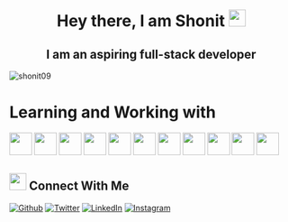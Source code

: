 <div align="center">

# Hey there, I am Shonit <img src="https://github.com/TheDudeThatCode/TheDudeThatCode/blob/master/Assets/Hi.gif" width="30" height="30"> 
## I am an aspiring full-stack developer
  
 </div>

<p align="left"> <img src="https://komarev.com/ghpvc/?username=shonit09&label=Profile%20views&color=0e75b6&style=flat" alt="shonit09" /> </p>

# Learning and Working with 
<p float="left">
<img src="https://icon-library.com/images/html5-icon/html5-icon-13.jpg" width="40" height="40">
<img src="https://cdn.iconscout.com/icon/free/png-512/css3-9-1175237.png" width="40" height="40"> 
<img src="https://img.icons8.com/color/452/bootstrap.png" width="40" height="40"> 
<img src="https://cdn.icon-icons.com/icons2/2108/PNG/512/javascript_icon_130900.png" width="40" height="40">
<img src="https://cdn.iconscout.com/icon/free/png-512/jquery-10-1175155.png" width="40" height="40"> 
<img src="https://cdn.iconscout.com/icon/free/png-512/react-1-282599.png" width="40" height="40"> 
<img src="https://cdn.iconscout.com/icon/free/png-512/node-js-1174925.png" width="40" height="40">
<img src="https://camo.githubusercontent.com/1b938a8770774c11ebdf27c1c371d173a48c6f0504cc224a8a6b47d5a8a332ac/68747470733a2f2f7777772e766563746f726c6f676f2e7a6f6e652f6c6f676f732f6d6f6e676f64622f6d6f6e676f64622d69636f6e2e737667" width="40" height="40">
<img src="https://www.shareicon.net/data/2048x2048/2016/06/20/606964_github_4096x4096.png" width="40" height="40"> 
<img src="https://upload.wikimedia.org/wikipedia/commons/thumb/9/9a/Visual_Studio_Code_1.35_icon.svg/1024px-Visual_Studio_Code_1.35_icon.svg.png" width="40" height="40">
<img src="https://seeklogo.com/images/C/c-logo-43CE78FF9C-seeklogo.com.png" width="40" height="40"> 
</p>

## <img src="https://www.iconpacks.net/icons/2/free-handshake-icon-3312-thumb.png" width="30" height="30"> Connect With Me 
<a href="https://github.com/Shonit09" target="_blank"><img alt="Github" src="https://img.shields.io/badge/GitHub-%2312100E.svg?&style=for-the-badge&logo=Github&logoColor=white" /></a>
<a href="https://twitter.com/SahooShonit" target="_blank"><img alt="Twitter" src="https://img.shields.io/badge/twitter-%231DA1F2.svg?&style=for-the-badge&logo=twitter&logoColor=white" /></a> 
<a href="https://www.linkedin.com/in/shonit-sahoo-37a09a224/" target="_blank"><img alt="LinkedIn" src="https://img.shields.io/badge/linkedin-%230077B5.svg?&style=for-the-badge&logo=linkedin&logoColor=white" /></a>
<a href="https://www.instagram.com/_shonit.1809_/" target="_blank"><img alt="Instagram" src="https://img.shields.io/badge/instagram-%FF69B4.svg?&style=for-the-badge&logo=instagram&logoColor=white&color=cd486b" /></a>

